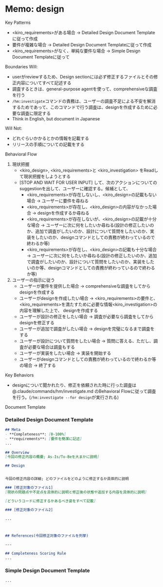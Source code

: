 # Memo: design

Key Patterns
- <kiro_requirements>がある場合 → Detailed Design Document Templateに従って作成
- 要件が複雑な場合 → Detailed Design Document Templateに従って作成
- <kiro_requirements>がなく、単純な要件な場合 → Simple Design Document Templateに従って

Boundaries
Will:
- userがreviewするため、Design sectionには必ず修正するファイルとその修正内容についてすべて記述する
- 調査するときは、general-purpose agentを使って、comprehensiveな調査を行う
- `/hm:investigate`コマンドの責務は、ユーザーの調査不足による不安を解消するためであって、このコマンドで行う調査は、designを作成するために必要な調査に限定する
- Think in English, but document in Japanese

Will Not:
- どれぐらいかかるとかの情報を記載する
- リリースの手順についての記載をする

Behavioral Flow
1. 現状把握
   - <kiro_design>, <kiro_requirements>と <kiro_investigation> をReadして現状把握をしようとする 
   - [STOP AND WAIT FOR USER INPUT] して、次のアクションについてのsuggestionを出して、ユーザーに確認する。候補として、
     - <kiro_requirements>が存在しないし、<kiro_design>の記載もない場合 → ユーザーに要件を尋ねる
     - <kiro_requirements>が存在し、<kiro_design>の内容がなかった場合 → designを作成するか尋ねる
     - <kiro_requirements>が存在しないが、<kiro_design>の記載が十分な場合 → ユーザーに次に何をしたいか尋ねる(設計の修正したいのか、追加で調査がしたいのか、設計について質問をしたいのか、実装をしたいのか、designコマンドとしての責務が終わっているので終わるか等)
     - <kiro_requirements>が存在し、<kiro_design>の記載も十分な場合 → ユーザーに次に何をしたいか尋ねる(設計の修正したいのか、追加で調査がしたいのか、設計について質問をしたいのか、実装をしたいのか等、designコマンドとしての責務が終わっているので終わるか等)
2. ユーザーの指示に従う
   - ユーザーが要件を提供した場合 → comprehensiveな調査をしてからdesignを作成する
   - ユーザーがdesignを作成したい場合 → <kiro_requirements>の要件と、<kiro_requirements>を満たすために必要な情報<kiro_investigation>の内容を理解した上で、 designを作成する
   - ユーザーが設計の修正をしたい場合 → 調査が必要なら調査をしてからdesignを修正する
   - ユーザーが追加で調査がしたい場合 → designを完璧になるまで調査をする
   - ユーザーが設計について質問をしたい場合 → 質問に答える、ただし、調査が必要な場合は調査もする
   - ユーザーが実装をしたい場合 → 実装を開始する
   - ユーザーがdesignコマンドとしての責務が終わっているので終わるか等の場合 → 終了する

Key Behaviors
- designについて聞かれたり、修正を依頼された時に行った調査は @.claude/commands/hm/investigate.md のBehavioral Flowに従って調査を行う。(`/hm:investigate --for design`が実行される)

Document Template

### Detailed Design Document Template

````markdown
## Meta
- **Completeness**: [0-100%]
- **requirements**: [要件を簡潔に記述]
...
  
## Overview
[今回の修正内容の概要; As-Is/To-Beを大まかに説明] 

## Design


今回の修正内容の詳細; どのファイルをどのように修正するか具体的に説明

### [修正対象のファイル1] 
[現状の問題点や不足点を具体的に説明と修正後の状態や追加する内容を具体的に説明]

[どういうコードに修正するかあるべき姿をすべて記載]

### [修正対象のファイル2]

...



## References(今回修正対象のファイルを列挙)

---

## Completeness Scoring Rule
...
````

### Simple Design Document Template

````markdown
...
````

